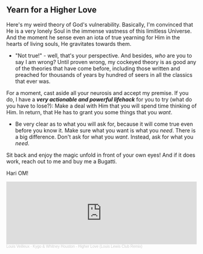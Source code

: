 <!-- title: Make a Deal with God  -->

## Yearn for a Higher Love

Here's my weird theory of God's vulnerability. Basically,  I'm convinced that He is a very lonely Soul in the immense vastness of this limitless  Universe. And the moment he sense even an iota of true yearning for Him in the hearts of living souls, He gravitates towards them. 
  - "Not true!" - well, that's your perspective. And besides, _who_ are you to say I am wrong? Until proven wrong, my cockeyed theory is as good any of the theories that have come before, including those written and preached for thousands of years by hundred of seers in all the classics that ever was. 

For a moment, cast aside all your neurosis and accept my premise. If you do, I have a ***very actionable and powerful lifehack*** for you  to try (what do you have to lose?): Make a deal with Him that you will spend time thinking of Him. In return, that He has to grant you some things that you _want_. 
  - Be very clear as to what you will ask for, because it will come true even before you know it. Make sure what you want is what you _need_. There is a big difference. Don't ask for what you _want_. Instead, ask for what you _need_. 

Sit back and enjoy the magic unfold in front of your own eyes! And if it does work, reach out to me and buy me a Bugatti. 

Hari OM! 

<iframe width="100%" height="166" scrolling="no" frameborder="no" allow="autoplay" src="https://w.soundcloud.com/player/?url=https%3A//api.soundcloud.com/tracks/647355000&color=%23ff5500&auto_play=false&hide_related=false&show_comments=true&show_user=true&show_reposts=false&show_teaser=true"></iframe><div style="font-size: 10px; color: #cccccc;line-break: anywhere;word-break: normal;overflow: hidden;white-space: nowrap;text-overflow: ellipsis; font-family: Interstate,Lucida Grande,Lucida Sans Unicode,Lucida Sans,Garuda,Verdana,Tahoma,sans-serif;font-weight: 100;"><a href="https://soundcloud.com/louis-veilleux-847753397" title="Louis Veilleux" target="_blank" style="color: #cccccc; text-decoration: none;">Louis Veilleux</a> · <a href="https://soundcloud.com/louis-veilleux-847753397/kygo-whitney-houston-higher-love-louis-lewis-club-remix" title="Kygo &amp; Whitney Houston - Higher Love (Louis Lewis Club Remix)" target="_blank" style="color: #cccccc; text-decoration: none;">Kygo &amp; Whitney Houston - Higher Love (Louis Lewis Club Remix)</a></div>
